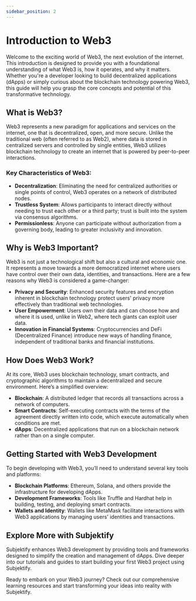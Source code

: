 ```yaml
---
sidebar_position: 2
---
```


# Introduction to Web3

Welcome to the exciting world of Web3, the next evolution of the internet. This introduction is designed to provide you with a foundational understanding of what Web3 is, how it operates, and why it matters. Whether you're a developer looking to build decentralized applications (dApps) or simply curious about the blockchain technology powering Web3, this guide will help you grasp the core concepts and potential of this transformative technology.

## What is Web3?

Web3 represents a new paradigm for applications and services on the internet, one that is decentralized, open, and more secure. Unlike the traditional web (often referred to as Web2), where data is stored in centralized servers and controlled by single entities, Web3 utilizes blockchain technology to create an internet that is powered by peer-to-peer interactions.

### Key Characteristics of Web3:

- **Decentralization**: Eliminating the need for centralized authorities or single points of control, Web3 operates on a network of distributed nodes.
- **Trustless System**: Allows participants to interact directly without needing to trust each other or a third party; trust is built into the system via consensus algorithms.
- **Permissionless**: Anyone can participate without authorization from a governing body, leading to greater inclusivity and innovation.

## Why is Web3 Important?

Web3 is not just a technological shift but also a cultural and economic one. It represents a move towards a more democratized internet where users have control over their own data, identities, and transactions. Here are a few reasons why Web3 is considered a game-changer:

- **Privacy and Security**: Enhanced security features and encryption inherent in blockchain technology protect users' privacy more effectively than traditional web technologies.
- **User Empowerment**: Users own their data and can choose how and where it is used, unlike in Web2, where tech giants can exploit user data.
- **Innovation in Financial Systems**: Cryptocurrencies and DeFi (Decentralized Finance) introduce new ways of handling finance, independent of traditional banks and financial institutions.

## How Does Web3 Work?

At its core, Web3 uses blockchain technology, smart contracts, and cryptographic algorithms to maintain a decentralized and secure environment. Here’s a simplified overview:

- **Blockchain**: A distributed ledger that records all transactions across a network of computers.
- **Smart Contracts**: Self-executing contracts with the terms of the agreement directly written into code, which execute automatically when conditions are met.
- **dApps**: Decentralized applications that run on a blockchain network rather than on a single computer.

## Getting Started with Web3 Development

To begin developing with Web3, you’ll need to understand several key tools and platforms:

- **Blockchain Platforms**: Ethereum, Solana, and others provide the infrastructure for developing dApps.
- **Development Frameworks**: Tools like Truffle and Hardhat help in building, testing, and deploying smart contracts.
- **Wallets and Identity**: Wallets like MetaMask facilitate interactions with Web3 applications by managing users' identities and transactions.

## Explore More with Subjektify

Subjektify enhances Web3 development by providing tools and frameworks designed to simplify the creation and management of dApps. Dive deeper into our tutorials and guides to start building your first Web3 project using Subjektify.

Ready to embark on your Web3 journey? Check out our comprehensive learning resources and start transforming your ideas into reality with Subjektify.
